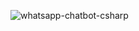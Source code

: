 ![whatsapp-chatbot-csharp](https://github.com/lbayer10/lbayer10/assets/103097039/be635c63-8ea5-47d1-bda3-4f5185a1e6fd)
